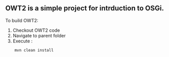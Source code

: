 ## OWT2 is a simple project for intrduction to OSGi.

To build OWT2:

1) Checkout OWT2 code
2) Navigate to parent folder
3) Execute :
```
    mvn clean install
```

